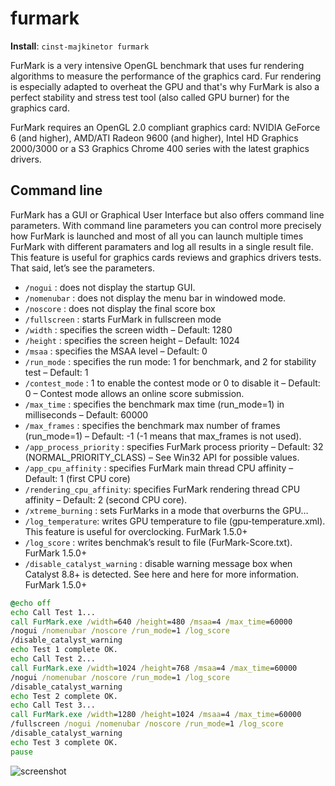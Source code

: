 #  furmark

**Install**: `cinst-majkinetor furmark`

FurMark is a very intensive OpenGL benchmark that uses fur rendering algorithms to measure the performance of the graphics card. Fur rendering is especially adapted to overheat the GPU and that's why FurMark is also a perfect stability and stress test tool (also called GPU burner) for the graphics card.

FurMark requires an OpenGL 2.0 compliant graphics card: NVIDIA GeForce 6 (and higher), AMD/ATI Radeon 9600 (and higher), Intel HD Graphics 2000/3000 or a S3 Graphics Chrome 400 series with the latest graphics drivers.

## Command line

FurMark has a GUI or Graphical User Interface but also offers command line parameters. With command line parameters you can control more precisely how FurMark is launched and most of all you can launch multiple times FurMark with different paramaters and log all results in a single result file. This feature is useful for graphics cards reviews and graphics drivers tests.
That said, let’s see the parameters.

- `/nogui` : does not display the startup GUI.
- `/nomenubar` : does not display the menu bar in windowed mode.
- `/noscore` : does not display the final score box
- `/fullscreen` : starts FurMark in fullscreen mode
- `/width` : specifies the screen width – Default: 1280
- `/height` : specifies the screen height – Default: 1024
- `/msaa` : specifies the MSAA level – Default: 0
- `/run_mode` : specifies the run mode: 1 for benchmark, and 2 for stability test – Default: 1
- `/contest_mode` : 1 to enable the contest mode or 0 to disable it – Default: 0 – Contest mode allows an online score submission.
- `/max_time` : specifies the benchmark max time (run_mode=1) in milliseconds – Default: 60000
- `/max_frames` : specifies the benchmark max number of frames (run_mode=1) – Default: -1 (-1 means that max_frames is not used).
- `/app_process_priority` : specifies FurMark process priority – Default: 32 (NORMAL_PRIORITY_CLASS) – See Win32 API for possible values.
- `/app_cpu_affinity` : specifies FurMark main thread CPU affinity – Default: 1 (first CPU core)
- `/rendering_cpu_affinity`: specifies FurMark rendering thread CPU affinity – Default: 2 (second CPU core).
- `/xtreme_burning` : sets FurMarks in a mode that overburns the GPU…
- `/log_temperature`: writes GPU temperature to file (gpu-temperature.xml). This feature is useful for overclocking. FurMark 1.5.0+
- `/log_score` : writes benchmak’s result to file (FurMark-Score.txt). FurMark 1.5.0+
- `/disable_catalyst_warning` : disable warning message box when Catalyst 8.8+ is detected. See here and here for more information. FurMark 1.5.0+


```bat
@echo off
echo Call Test 1...
call FurMark.exe /width=640 /height=480 /msaa=4 /max_time=60000 
/nogui /nomenubar /noscore /run_mode=1 /log_score 
/disable_catalyst_warning
echo Test 1 complete OK.
echo Call Test 2...
call FurMark.exe /width=1024 /height=768 /msaa=4 /max_time=60000 
/nogui /nomenubar /noscore /run_mode=1 /log_score 
/disable_catalyst_warning
echo Test 2 complete OK.
echo Call Test 3...
call FurMark.exe /width=1280 /height=1024 /msaa=4 /max_time=60000 
/fullscreen /nogui /nomenubar /noscore /run_mode=1 /log_score 
/disable_catalyst_warning
echo Test 3 complete OK.
pause
```

![screenshot](https://github.com/majkinetor/au-packages/blob/master/furmark/screenshot.jpg)